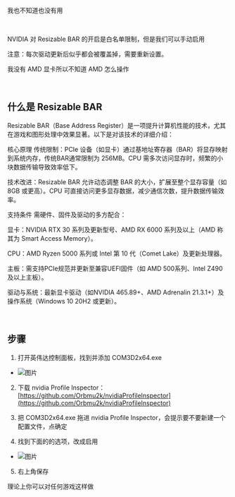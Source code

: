 我也不知道也没有用

<br>

NVIDIA 对 Resizable BAR 的开启是白名单限制，但是我们可以手动启用

注意：每次驱动更新后似乎都会被覆盖掉，需要重新设置。

我没有 AMD 显卡所以不知道 AMD 怎么操作

<br>

## 什么是 Resizable BAR

Resizable BAR（Base Address Register）是一项提升计算机性能的技术，尤其在游戏和图形处理中效果显著。以下是对该技术的详细介绍：

核心原理
传统限制：PCIe 设备（如显卡）通过基地址寄存器（BAR）将显存映射到系统内存，传统BAR通常限制为 256MB。CPU 需多次访问显存时，频繁的小块数据传输导致效率低下。

技术改进：Resizable BAR 允许动态调整 BAR 的大小，扩展至整个显存容量（如 8GB 或更高）。CPU 可直接访问更多显存数据，减少通信次数，提升数据传输效率。

支持条件
需硬件、固件及驱动的多方配合：

显卡：NVIDIA RTX 30 系列及更新型号、AMD RX 6000 系列及以上（AMD 称其为 Smart Access Memory）。

CPU：AMD Ryzen 5000 系列或 Intel 第 10 代（Comet Lake）及更新处理器。

主板：需支持PCIe规范并更新至兼容UEFI固件（如 AMD 500系列、Intel Z490 及以上主板）。

驱动与系统：最新显卡驱动（如NVIDIA 465.89+、AMD Adrenalin 21.3.1+）及操作系统（Windows 10 20H2 或更新）。

<br>

## 步骤


1. 打开英伟达控制面板，找到并添加 COM3D2x64.exe
  - ![图片](https://github.com/user-attachments/assets/5f4939b0-8aa0-4cd0-b556-16ab3093c83f)

2. 下载 nvidia Profile Inspector：[https://github.com/Orbmu2k/nvidiaProfileInspector](https://github.com/Orbmu2k/nvidiaProfileInspector)

3. 把 COM3D2x64.exe 拖进 nvidia Profile Inspector，会提示要不要新建一个配置文件，点确定

4. 找到下面的的选项，改成启用

  - ![图片](https://github.com/user-attachments/assets/dda1825d-14f8-43b4-a2c4-1469716a6664)

5. 右上角保存

理论上你可以对任何游戏这样做

<br>

